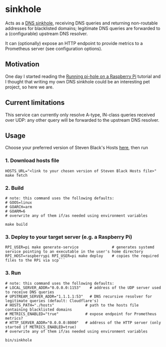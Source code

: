 # sinkhole

Acts as a [DNS sinkhole](https://en.wikipedia.org/wiki/DNS_sinkhole), receiving DNS queries and returning non-routable addresses for blacklisted domains; legitimate DNS queries are forwarded to a (configurable) upstream DNS resolver.

It can (optionally) expose an HTTP endpoint to provide metrics to a Prometheus server (see configuration options).

## Motivation

One day I started reading the [Running pi-hole on a Raspberry Pi](https://www.raspberrypi.com/tutorials/running-pi-hole-on-a-raspberry-pi/) tutorial and I thought that writing my own DNS sinkhole could be an interesting pet project, so here we are.

## Current limitations

This service can currently only resolve A-type, IN-class queries received over UDP: any other query will be forwarded to the upstream DNS resolver.

## Usage

Choose your preferred version of Steven Black's Hosts [here](https://github.com/StevenBlack/hosts#list-of-all-hosts-file-variants), then run

### 1. Download hosts file

```shell
HOSTS_URL="<link to your chosen version of Steven Black Hosts file>" make fetch
```

### 2. Build

```shell
# note: this command uses the following defaults:
# GOOS=linux
# GOARCH=arm
# GOARM=6
# overwrite any of them if/as needed using environment variables

make build
```

### 3. Deploy to your target server (e.g. a Raspberry Pi)

```shell
RPI_USER=pi make generate-service               # generates systemd service pointing to an executable in the user's home directory
RPI_HOST=raspberrypi RPI_USER=pi make deploy    # copies the required files to the RPi via scp```
```

### 3. Run

```shell
# note: this command uses the following defaults:
# LOCAL_SERVER_ADDR="0.0.0.0:1153"    # address of the UDP server used to receive DNS queries
# UPSTREAM_SERVER_ADDR="1.1.1.1:53"   # DNS recursive resolver for legitimate queries (default: Cloudflare's)
# HOSTS_PATH="./hosts"              # path to the hosts file containing blacklisted domains
# METRICS_ENABLED="true"            # expose endpoint for Prometheus metrics?
# HTTP_SERVER_ADDR="0.0.0.0:8000"   # address of the HTTP server (only started if METRICS_ENABLED=true)
# overwrite any of them if/as needed using environment variables

bin/sinkhole
```
